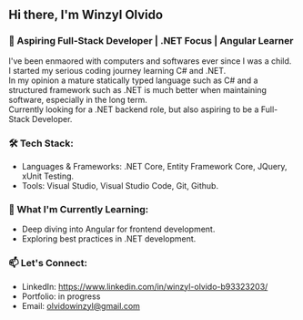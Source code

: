 ## Hi there, I'm Winzyl Olvido

### 🌟 Aspiring Full-Stack Developer | .NET Focus | Angular Learner
I've been enmaored with computers and softwares ever since I was a child.  
I started my serious coding journey learning C# and .NET.  
In my opinion a mature statically typed language such as C# and a structured framework such as .NET is much better when maintaining software, especially in the long term.  
Currently looking for a .NET backend role, but also aspiring to be a Full-Stack Developer.

### 🛠️ Tech Stack:
- Languages & Frameworks: .NET Core, Entity Framework Core, JQuery, xUnit Testing.  
- Tools: Visual Studio, Visual Studio Code, Git, Github.

### 🌱 What I'm Currently Learning:
- Deep diving into Angular for frontend development.  
- Exploring best practices in .NET development.

### 📫 Let's Connect:
- LinkedIn: https://www.linkedin.com/in/winzyl-olvido-b93323203/  
- Portfolio: in progress  
- Email: olvidowinzyl@gmail.com  
<!--
**wolvido/wolvido** is a ✨ _special_ ✨ repository because its `README.md` (this file) appears on your GitHub profile.

Here are some ideas to get you started:

- 🔭 I’m currently working on ...
- 🌱 I’m currently learning ...
- 👯 I’m looking to collaborate on ...
- 🤔 I’m looking for help with ...
- 💬 Ask me about ...
- 📫 How to reach me: ...
- 😄 Pronouns: ...
- ⚡ Fun fact: ...
-->
